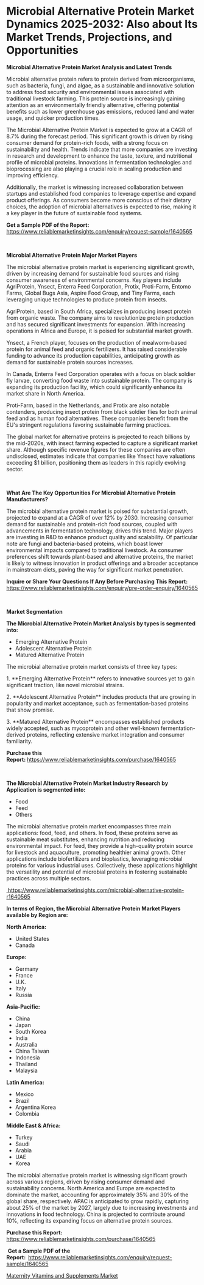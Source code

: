 <p><h1>Microbial Alternative Protein Market Dynamics 2025-2032: Also about Its Market Trends, Projections, and Opportunities</h1></p><p><strong>Microbial Alternative Protein Market Analysis and Latest Trends</strong></p>
<p><p>Microbial alternative protein refers to protein derived from microorganisms, such as bacteria, fungi, and algae, as a sustainable and innovative solution to address food security and environmental issues associated with traditional livestock farming. This protein source is increasingly gaining attention as an environmentally friendly alternative, offering potential benefits such as lower greenhouse gas emissions, reduced land and water usage, and quicker production times.</p><p>The Microbial Alternative Protein Market is expected to grow at a CAGR of 8.7% during the forecast period. This significant growth is driven by rising consumer demand for protein-rich foods, with a strong focus on sustainability and health. Trends indicate that more companies are investing in research and development to enhance the taste, texture, and nutritional profile of microbial proteins. Innovations in fermentation technologies and bioprocessing are also playing a crucial role in scaling production and improving efficiency.</p><p>Additionally, the market is witnessing increased collaboration between startups and established food companies to leverage expertise and expand product offerings. As consumers become more conscious of their dietary choices, the adoption of microbial alternatives is expected to rise, making it a key player in the future of sustainable food systems.</p></p>
<p><strong>Get a Sample PDF of the Report:&nbsp;</strong> <a href="https://www.reliablemarketinsights.com/enquiry/request-sample/1640565?utm_campaign=2183&utm_medium=2&utm_source=Github&utm_content=ia&utm_term=07042025&utm_id=microbial-alternative-protein">https://www.reliablemarketinsights.com/enquiry/request-sample/1640565</a></p>
<p>&nbsp;</p>
<p><strong>Microbial Alternative Protein Major Market Players</strong></p>
<p><p>The microbial alternative protein market is experiencing significant growth, driven by increasing demand for sustainable food sources and rising consumer awareness of environmental concerns. Key players include AgriProtein, Ynsect, Enterra Feed Corporation, Protix, Proti-Farm, Entomo Farms, Global Bugs Asia, Aspire Food Group, and Tiny Farms, each leveraging unique technologies to produce protein from insects.</p><p>AgriProtein, based in South Africa, specializes in producing insect protein from organic waste. The company aims to revolutionize protein production and has secured significant investments for expansion. With increasing operations in Africa and Europe, it is poised for substantial market growth.</p><p>Ynsect, a French player, focuses on the production of mealworm-based protein for animal feed and organic fertilizers. It has raised considerable funding to advance its production capabilities, anticipating growth as demand for sustainable protein sources increases.</p><p>In Canada, Enterra Feed Corporation operates with a focus on black soldier fly larvae, converting food waste into sustainable protein. The company is expanding its production facility, which could significantly enhance its market share in North America.</p><p>Proti-Farm, based in the Netherlands, and Protix are also notable contenders, producing insect protein from black soldier flies for both animal feed and as human food alternatives. These companies benefit from the EU's stringent regulations favoring sustainable farming practices.</p><p>The global market for alternative proteins is projected to reach billions by the mid-2020s, with insect farming expected to capture a significant market share. Although specific revenue figures for these companies are often undisclosed, estimates indicate that companies like Ynsect have valuations exceeding $1 billion, positioning them as leaders in this rapidly evolving sector.</p></p>
<p>&nbsp;</p>
<p><strong>What Are The Key Opportunities For Microbial Alternative Protein Manufacturers?</strong></p>
<p><p>The microbial alternative protein market is poised for substantial growth, projected to expand at a CAGR of over 12% by 2030. Increasing consumer demand for sustainable and protein-rich food sources, coupled with advancements in fermentation technology, drives this trend. Major players are investing in R&D to enhance product quality and scalability. Of particular note are fungi and bacteria-based proteins, which boast lower environmental impacts compared to traditional livestock. As consumer preferences shift towards plant-based and alternative proteins, the market is likely to witness innovation in product offerings and a broader acceptance in mainstream diets, paving the way for significant market penetration.</p></p>
<p><strong>Inquire or Share Your Questions If Any Before Purchasing This Report:</strong> <a href="https://www.reliablemarketinsights.com/enquiry/pre-order-enquiry/1640565?utm_campaign=2183&utm_medium=2&utm_source=Github&utm_content=ia&utm_term=07042025&utm_id=microbial-alternative-protein">https://www.reliablemarketinsights.com/enquiry/pre-order-enquiry/1640565</a></p>
<p>&nbsp;</p>
<p><strong>Market Segmentation</strong></p>
<p><strong>The Microbial Alternative Protein Market Analysis by types is segmented into:</strong></p>
<p><ul><li>Emerging Alternative Protein</li><li>Adolescent Alternative Protein</li><li>Matured Alternative Protein</li></ul></p>
<p><p>The microbial alternative protein market consists of three key types: </p><p>1. **Emerging Alternative Protein** refers to innovative sources yet to gain significant traction, like novel microbial strains. </p><p>2. **Adolescent Alternative Protein** includes products that are growing in popularity and market acceptance, such as fermentation-based proteins that show promise. </p><p>3. **Matured Alternative Protein** encompasses established products widely accepted, such as mycoprotein and other well-known fermentation-derived proteins, reflecting extensive market integration and consumer familiarity.</p></p>
<p><strong>Purchase this Report:&nbsp;</strong><a href="https://www.reliablemarketinsights.com/purchase/1640565?utm_campaign=2183&utm_medium=2&utm_source=Github&utm_content=ia&utm_term=07042025&utm_id=microbial-alternative-protein">https://www.reliablemarketinsights.com/purchase/1640565</a></p>
<p>&nbsp;</p>
<p><strong>The Microbial Alternative Protein Market Industry Research by Application is segmented into:</strong></p>
<p><ul><li>Food</li><li>Feed</li><li>Others</li></ul></p>
<p><p>The microbial alternative protein market encompasses three main applications: food, feed, and others. In food, these proteins serve as sustainable meat substitutes, enhancing nutrition and reducing environmental impact. For feed, they provide a high-quality protein source for livestock and aquaculture, promoting healthier animal growth. Other applications include biofertilizers and bioplastics, leveraging microbial proteins for various industrial uses. Collectively, these applications highlight the versatility and potential of microbial proteins in fostering sustainable practices across multiple sectors.</p></p>
<p><a href="https://www.reliablemarketinsights.com/microbial-alternative-protein-r1640565?utm_campaign=2183&utm_medium=2&utm_source=Github&utm_content=ia&utm_term=07042025&utm_id=microbial-alternative-protein">&nbsp;https://www.reliablemarketinsights.com/microbial-alternative-protein-r1640565</a></p>
<p><strong>In terms of Region, the Microbial Alternative Protein Market Players available by Region are:</strong></p>
<p>
    <p> <strong> North America: </strong>
        <ul>
            <li>United States</li>
            <li>Canada</li>
        </ul>
        </p> 
    <p> <strong> Europe: </strong>
        <ul>
            <li>Germany</li>
            <li>France</li>
            <li>U.K.</li>
            <li>Italy</li>
            <li>Russia</li>
        </ul>
        </p> 
    <p> <strong> Asia-Pacific: </strong>
        <ul>
            <li>China</li>
            <li>Japan</li>
            <li>South Korea</li>
            <li>India</li>
            <li>Australia</li>
            <li>China Taiwan</li>
            <li>Indonesia</li>
            <li>Thailand</li>
            <li>Malaysia</li>
        </ul>
        </p> 
    <p> <strong> Latin America: </strong>
        <ul>
            <li>Mexico</li>
            <li>Brazil</li>
            <li>Argentina Korea</li>
            <li>Colombia</li>
        </ul>
        </p> 
    <p> <strong> Middle East & Africa: </strong>
        <ul>
            <li>Turkey</li>
            <li>Saudi</li>
            <li>Arabia</li>
            <li>UAE</li>
            <li>Korea</li>
        </ul>
    </p>
    </p>
<p><p>The microbial alternative protein market is witnessing significant growth across various regions, driven by rising consumer demand and sustainability concerns. North America and Europe are expected to dominate the market, accounting for approximately 35% and 30% of the global share, respectively. APAC is anticipated to grow rapidly, capturing about 25% of the market by 2027, largely due to increasing investments and innovations in food technology. China is projected to contribute around 10%, reflecting its expanding focus on alternative protein sources.</p></p>
<p><strong>Purchase this Report: </strong><a href="https://www.reliablemarketinsights.com/purchase/1640565?utm_campaign=2183&utm_medium=2&utm_source=Github&utm_content=ia&utm_term=07042025&utm_id=microbial-alternative-protein">https://www.reliablemarketinsights.com/purchase/1640565</a></p>
<p>&nbsp;<strong>Get a Sample PDF of the Report:&nbsp;&nbsp;</strong><a href="https://www.reliablemarketinsights.com/enquiry/request-sample/1640565?utm_campaign=2183&utm_medium=2&utm_source=Github&utm_content=ia&utm_term=07042025&utm_id=microbial-alternative-protein">https://www.reliablemarketinsights.com/enquiry/request-sample/1640565</a></p>
<p><strong></strong></p>
<p><p><a href="https://github.com/tamvrosiya/Market-Research-Report-List-6/blob/main/maternity-vitamins-and-supplements-market.md?utm_campaign=2183&utm_medium=2&utm_source=Github&utm_content=ia&utm_term=07042025&utm_id=microbial-alternative-protein">Maternity Vitamins and Supplements Market</a></p></p>
